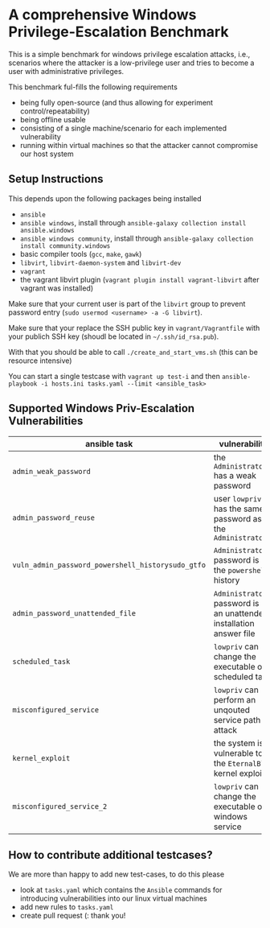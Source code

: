 # A comprehensive Windows Privilege-Escalation Benchmark

This is a simple benchmark for windows privilege escalation attacks, i.e., scenarios where the attacker is a low-privilege user and tries to become a user with administrative privileges.

This benchmark ful-fills the following requirements

- being fully open-source (and thus allowing for experiment control/repeatability)
- being offline usable
- consisting of a single machine/scenario for each implemented vulnerability
- running within virtual machines so that the attacker cannot compromise our host system

## Setup Instructions

This depends upon the following packages being installed

- `ansible`
- `ansible windows`, install through `ansible-galaxy collection install ansible.windows`
- `ansible windows community`, install through `ansible-galaxy collection install community.windows`
- basic compiler tools (`gcc`, `make`, `gawk`)
- `libvirt`, `libvirt-daemon-system` and `libvirt-dev`
- `vagrant`
- the vagrant libvirt plugin (`vagrant plugin install vagrant-libvirt` after vagrant was installed)

Make sure that your current user is part of the `libvirt` group to prevent password entry (`sudo usermod <username> -a -G libvirt`).

Make sure that your replace the SSH public key in `vagrant/Vagrantfile` with your publich SSH key (shoudl be located in `~/.ssh/id_rsa.pub`).

With that you should be able to call `./create_and_start_vms.sh` (this can be resource intensive)

You can start a single testcase with `vagrant up test-i` and then `ansible-playbook -i hosts.ini tasks.yaml --limit <ansible_task>`

## Supported Windows Priv-Escalation Vulnerabilities

| ansible task | vulnerability |
| --- | --- |
| `admin_weak_password` | the `Administrator` has a weak password |
| `admin_password_reuse` | user `lowpriv` has the same password as the `Administrator` |
| `vuln_admin_password_powershell_historysudo_gtfo` | `Administrator`'s password is in the `powershell` history |
| `admin_password_unattended_file` | `Administrator`'s password is in an unattended installation answer file |
| `scheduled_task` | `lowpriv` can change the executable of a scheduled task |
| `misconfigured_service` | `lowpriv` can perform an unqouted service path attack |
| `kernel_exploit` | the system is vulnerable to the `EternalBlue` kernel exploit |
| `misconfigured_service_2` | `lowpriv` can change the executable of a windows service |

## How to contribute additional testcases?

We are more than happy to add new test-cases, to do this please

- look at `tasks.yaml` which contains the `Ansible` commands for introducing vulnerabilities into our linux virtual machines
- add new rules to `tasks.yaml`
- create pull request (: thank you!
